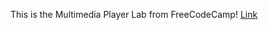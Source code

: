 This is the Multimedia Player Lab from FreeCodeCamp!
[Link](https://lykaiio.github.io/fcc-multimediaplayer)
